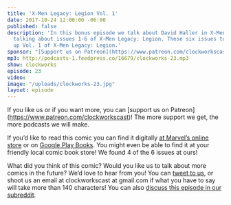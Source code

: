 ```yaml
---
title: 'X-Men Legacy: Legion Vol. 1'
date: 2017-10-24 12:00:00 -06:00
published: false
description: 'In this bonus episode we talk about David Haller in X-Men comics! We’re
  talking about issues 1-6 of X-Men Legacy: Legion. These six issues together make
  up Vol. 1 of X-Men Legacy: Legion.'
sponsor: "[Support us on Patreon](https://www.patreon.com/clockworkscast)"
mp3: http://podcasts-1.feedpress.co/16679/clockworks-23.mp3
show: clockworks
episode: 23
video: 
image: "/uploads/clockworks-23.jpg"
layout: episode
---
```


If you like us or if you want more, you can [support us on Patreon] (https://www.patreon.com/clockworkscast)! The more support we get, the more podcasts we will make.

If you’d like to read this comic you can find it digitally [at Marvel’s online store](https://comicstore.marvel.com/X-Men-Legacy-Legion-Vol-1-Prodigal/digital-comic/31924) or on [Google Play Books](https://play.google.com/store/books/details/Simon_Spurrier_X_Men_Legacy_Legion_Vol_1?id=J8doAwAAQBAJ&hl=en). You might even be able to find it at your friendly local comic book store! We found 4 of the 6 issues at ours!

What did you think of this comic? Would you like us to talk about more comics in the future? We’d love to hear from you! You can [tweet to us](http://www.twitter.com/clockworkscast), or shoot us an email at clockworkscast at gmail.com if what you have to say will take more than 140 characters! You can also [discuss this episode in our subreddit](https://www.reddit.com/r/Goodstuff_fm/).
